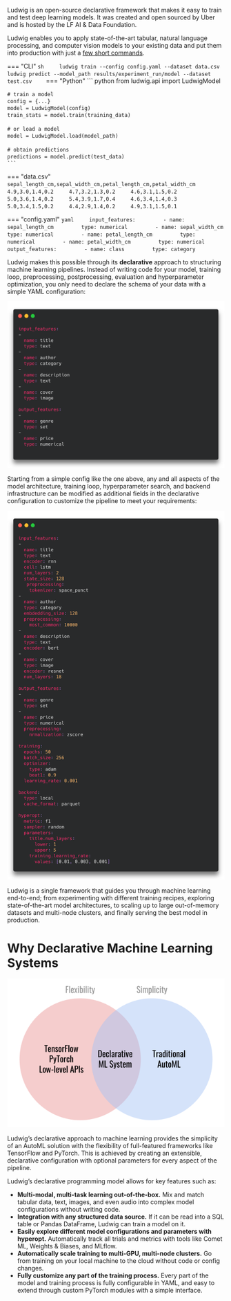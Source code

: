 Ludwig is an open-source declarative framework that makes it easy to train and test deep learning models.
It was created and open sourced by Uber and is hosted by the LF AI & Data Foundation.

Ludwig enables you to apply state-of-the-art tabular, natural language processing, and computer vision models to your existing data and put them into production with just a [few short commands](../command_line_interface).

=== "CLI"
`sh     ludwig train --config config.yaml --dataset data.csv     ludwig predict --model_path results/experiment_run/model --dataset test.csv    `
=== "Python"
\`\`\` python
from ludwig.api import LudwigModel

````
# train a model
config = {...}
model = LudwigModel(config)
train_stats = model.train(training_data)

# or load a model
model = LudwigModel.load(model_path)

# obtain predictions
predictions = model.predict(test_data)
```
````

=== "data.csv"
`     sepal_length_cm,sepal_width_cm,petal_length_cm,petal_width_cm     4.9,3.0,1.4,0.2     4.7,3.2,1.3,0.2     4.6,3.1,1.5,0.2     5.0,3.6,1.4,0.2     5.4,3.9,1.7,0.4     4.6,3.4,1.4,0.3     5.0,3.4,1.5,0.2     4.4,2.9,1.4,0.2     4.9,3.1,1.5,0.1     `

=== "config.yaml"
`yaml     input_features:         - name: sepal_length_cm         type: numerical         - name: sepal_width_cm         type: numerical         - name: petal_length_cm         type: numerical         - name: petal_width_cm         type: numerical     output_features:         - name: class         type: category    `

Ludwig makes this possible through its **declarative** approach to structuring machine learning pipelines. Instead of writing code for your model, training loop, preprocessing, postprocessing, evaluation and hyperparameter optimization, you only need to declare the schema of your data with a simple YAML configuration:

![img](../images/simple_example_config.png)

Starting from a simple config like the one above, any and all aspects of the model architecture, training loop, hyperparameter search, and backend infrastructure can be modified as additional fields in the declarative configuration to customize the pipeline to meet your requirements:

![img](../images/involved_example_config.png)

Ludwig is a single framework that guides you through machine learning end-to-end; from experimenting with different training recipes, exploring state-of-the-art model architectures, to scaling up to large out-of-memory datasets and multi-node clusters, and finally serving the best model in production.

# Why Declarative Machine Learning Systems

![img](../images/why_declarative.png)

Ludwig’s declarative approach to machine learning provides the simplicity of an AutoML solution with the flexibility of full-featured frameworks like TensorFlow and PyTorch.
This is achieved by creating an extensible, declarative configuration with optional parameters for every aspect of the pipeline.

Ludwig’s declarative programming model allows for key features such as:

- **Multi-modal, multi-task learning out-of-the-box.** Mix and match tabular data, text, images, and even audio into complex model configurations without writing code.
- **Integration with any structured data source.** If it can be read into a SQL table or Pandas DataFrame, Ludwig can train a model on it.
- **Easily explore different model configurations and parameters with hyperopt.** Automatically track all trials and metrics with tools like Comet ML, Weights & Biases, and MLflow.
- **Automatically scale training to multi-GPU, multi-node clusters.** Go from training on your local machine to the cloud without code or config changes.
- **Fully customize any part of the training process.** Every part of the model and training process is fully configurable in YAML, and easy to extend through custom PyTorch modules with a simple interface.
